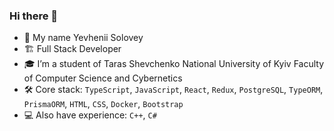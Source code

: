 ### Hi there 👋

- 👋 My name Yevhenii Solovey 
- 🏗️ Full Stack Developer
- 🎓 I’m a student of Taras Shevchenko National University of Kyiv Faculty of Computer Science and Cybernetics
- 🛠️ Core stack: `TypeScript`, `JavaScript`, `React`, `Redux`, `PostgreSQL`, `TypeORM`, `PrismaORM`, `HTML`, `CSS`, `Docker`, `Bootstrap`
- 💻 Also have experience: `C++`, `C#`
